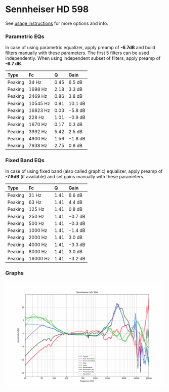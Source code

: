 # Sennheiser HD 598
See [usage instructions](https://github.com/jaakkopasanen/AutoEq#usage) for more options and info.

### Parametric EQs
In case of using parametric equalizer, apply preamp of **-6.7dB** and build filters manually
with these parameters. The first 5 filters can be used independently.
When using independent subset of filters, apply preamp of **-6.7 dB**.

| Type    | Fc       |    Q | Gain    |
|:--------|:---------|:-----|:--------|
| Peaking | 34 Hz    | 0.45 | 6.5 dB  |
| Peaking | 1698 Hz  | 2.18 | 3.3 dB  |
| Peaking | 2469 Hz  | 0.86 | 3.8 dB  |
| Peaking | 10545 Hz | 0.91 | 10.1 dB |
| Peaking | 16823 Hz | 0.03 | -5.8 dB |
| Peaking | 228 Hz   | 1.01 | -0.9 dB |
| Peaking | 1670 Hz  | 0.17 | 0.3 dB  |
| Peaking | 3992 Hz  | 5.42 | 2.5 dB  |
| Peaking | 4900 Hz  | 1.56 | -1.8 dB |
| Peaking | 7938 Hz  | 2.75 | 0.8 dB  |

### Fixed Band EQs
In case of using fixed band (also called graphic) equalizer, apply preamp of **-7.6dB**
(if available) and set gains manually with these parameters.

| Type    | Fc       |    Q | Gain    |
|:--------|:---------|:-----|:--------|
| Peaking | 31 Hz    | 1.41 | 6.6 dB  |
| Peaking | 63 Hz    | 1.41 | 4.4 dB  |
| Peaking | 125 Hz   | 1.41 | 0.8 dB  |
| Peaking | 250 Hz   | 1.41 | -0.7 dB |
| Peaking | 500 Hz   | 1.41 | -0.3 dB |
| Peaking | 1000 Hz  | 1.41 | -1.4 dB |
| Peaking | 2000 Hz  | 1.41 | 3.0 dB  |
| Peaking | 4000 Hz  | 1.41 | -3.3 dB |
| Peaking | 8000 Hz  | 1.41 | 3.0 dB  |
| Peaking | 16000 Hz | 1.41 | -3.2 dB |

### Graphs
![](./Sennheiser%20HD%20598.png)